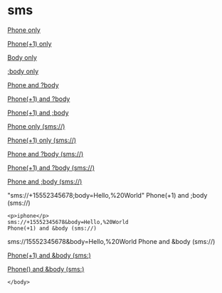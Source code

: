 # sms

<html>
	<head>
		<meta name="viewport" content="width=device-width, initial-scale=1, user-scalable=no">
	</head>
	<body>
		<p>
			<a href="sms:5552345678">Phone only</a>
		</p>
		<p>
			<a href="sms:+15552345678">Phone(+1) only</a>
		</p>
		<p>
			<a href="sms:?body=Hello,%20world">Body only</a>
		</p>
		<p>
			<a href="sms:;body=Hello,%20world">;body only</a>
		</p>
		<p>
			<a href="sms:5552345678?body=Hello%20World">Phone and ?body</a>
		</p>
		<p>
			<a href="sms:+15552345678?body=Hello%20World">Phone(+1) and ?body</a>
		</p>
		<p>
			<a href="sms:5552345678;body=Hello%20World">Phone(+1) and ;body</a>
		</p>
		<p>
			<a href="sms://5552345678">Phone only (sms://)</a>
		</p>
		<p>
			<a href="sms://+15552345678">Phone(+1) only (sms://)</a>
		</p>
		<p>
			<a href="sms://5552345678?body=Hello,%20World">Phone and ?body (sms://)</a>
		</p>
		<p>
			<a href="sms://+15552345678?body=Hello,%20World">Phone(+1) and ?body (sms://)</a>
		</p>
		<p>
			<a href="sms://5552345678;body=Hello,%20World">Phone and ;body (sms://)</a>
		</p>
	"sms://+15552345678;body=Hello,%20World"
		Phone(+1) and ;body (sms://)
		</p>

    <p>iphone</p>
	sms://+15552345678&body=Hello,%20World
	Phone(+1) and &body (sms://)
sms://15552345678&body=Hello,%20World
Phone and &body (sms://)</a>
		</p>
		<p>
			<a href="sms:+15552345678&body=Hello,%20World">Phone(+1) and &body (sms:)</a>
		</p>
		<p>
			<a href="sms:5552345678&body=Hello,%20World">Phone() and &body (sms:)</a>
		</p>

	</body>
</html>
